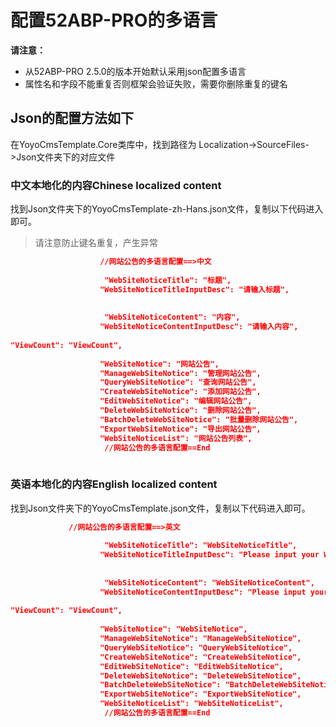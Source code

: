 

# 配置52ABP-PRO的多语言
 
 
**请注意：**
- 从52ABP-PRO 2.5.0的版本开始默认采用json配置多语言
- 属性名和字段不能重复否则框架会验证失败，需要你删除重复的键名

## Json的配置方法如下

在YoyoCmsTemplate.Core类库中，找到路径为 Localization->SourceFiles->Json文件夹下的对应文件

### 中文本地化的内容Chinese localized content

找到Json文件夹下的YoyoCmsTemplate-zh-Hans.json文件，复制以下代码进入即可。

> 请注意防止键名重复，产生异常

```json
                    //网站公告的多语言配置==>中文
                    
                     "WebSiteNoticeTitle": "标题",
                    "WebSiteNoticeTitleInputDesc": "请输入标题",
                     
                    
                     "WebSiteNoticeContent": "内容",
                    "WebSiteNoticeContentInputDesc": "请输入内容",
                     
"ViewCount": "ViewCount",
					                     
                    "WebSiteNotice": "网站公告",
                    "ManageWebSiteNotice": "管理网站公告",
                    "QueryWebSiteNotice": "查询网站公告",
                    "CreateWebSiteNotice": "添加网站公告",
                    "EditWebSiteNotice": "编辑网站公告",
                    "DeleteWebSiteNotice": "删除网站公告",
                    "BatchDeleteWebSiteNotice": "批量删除网站公告",
                    "ExportWebSiteNotice": "导出网站公告",
                    "WebSiteNoticeList": "网站公告列表",
                     //网站公告的多语言配置==End
                    


```


### 英语本地化的内容English localized content
找到Json文件夹下的YoyoCmsTemplate.json文件，复制以下代码进入即可。
```json
             //网站公告的多语言配置==>英文
                    
                     "WebSiteNoticeTitle": "WebSiteNoticeTitle",
                    "WebSiteNoticeTitleInputDesc": "Please input your WebSiteNoticeTitle",
                     
                    
                     "WebSiteNoticeContent": "WebSiteNoticeContent",
                    "WebSiteNoticeContentInputDesc": "Please input your WebSiteNoticeContent",
                     
"ViewCount": "ViewCount",
					                     
                    "WebSiteNotice": "WebSiteNotice",
                    "ManageWebSiteNotice": "ManageWebSiteNotice",
                    "QueryWebSiteNotice": "QueryWebSiteNotice",
                    "CreateWebSiteNotice": "CreateWebSiteNotice",
                    "EditWebSiteNotice": "EditWebSiteNotice",
                    "DeleteWebSiteNotice": "DeleteWebSiteNotice",
                    "BatchDeleteWebSiteNotice": "BatchDeleteWebSiteNotice",
                    "ExportWebSiteNotice": "ExportWebSiteNotice",
                    "WebSiteNoticeList": "WebSiteNoticeList",
                     //网站公告的多语言配置==End
                    




```